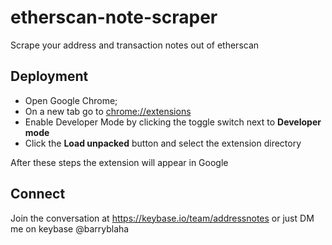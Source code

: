 # etherscan-note-scraper
Scrape your address and transaction notes out of etherscan

## Deployment
- Open Google Chrome;
- On a new tab go to [chrome://extensions](chrome://extensions)
- Enable Developer Mode by clicking the toggle switch next to **Developer mode**
- Click the **Load unpacked** button and select the extension directory

After these steps the extension will appear in Google

## Connect
Join the conversation at https://keybase.io/team/addressnotes or just DM me on keybase @barryblaha


